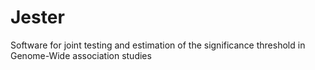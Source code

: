 Jester
======

Software for joint testing and estimation of the significance threshold in Genome-Wide association studies
